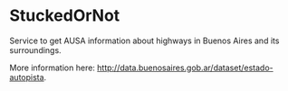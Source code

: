 StuckedOrNot
============

Service to get AUSA information about highways in Buenos Aires and its surroundings.

More information here: http://data.buenosaires.gob.ar/dataset/estado-autopista.
